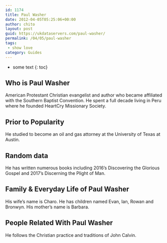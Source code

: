 ```yaml
---
id: 1174
title: Paul Washer
date: 2012-04-05T05:25:06+00:00
author: chito
layout: post
guid: https://ukdataservers.com/paul-washer/
permalink: /04/05/paul-washer
tags:
 - show love
category: Guides
---
```


* some text
{: toc}
          
          
## Who is  Paul Washer
                  
                  
                  
American Protestant Christian evangelist and author who became affiliated with the Southern Baptist Convention. He spent a full decade living in Peru where he founded HeartCry Missionary Society.
                  
                
                
                
## Prior to Popularity 
                  
                  
                  
He studied to become an oil and gas attorney at the University of Texas at Austin.
                  
                
                
                
## Random data 
                  
                  
                  
He has written numerous books including 2016&#8217;s Discovering the Glorious Gospel and 2017&#8217;s Discerning the Plight of Man.
                  
                
                
                
## Family & Everyday Life of Paul Washer
                  
                  
                  
His wife&#8217;s name is Charo. He has children named Evan, Ian, Rowan and Bronwyn. His mother&#8217;s name is Barbara.
                  
                
                
                
## People Related With  Paul Washer
                  
                  
                  
He follows the Christian practice and traditions of John Calvin.
                  
                
              
            
          
          
          
    
    
  
